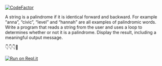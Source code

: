 [![CodeFactor](https://www.codefactor.io/repository/github/isennkubilay/is-a-string-palindrome/badge)](https://www.codefactor.io/repository/github/isennkubilay/is-a-string-palindrome)

A string is a palindrome if it is identical forward and backward. For example “anna”, “civic”, “level” and “hannah” are all examples of palindromic words. Write a program that reads a string from the user and uses a loop to determines whether or not it is a palindrome. Display the result, including a meaningful output message.

👇👇👇🤙

[![Run on Repl.it](https://repl.it/badge/github/isennkubilay/Is-a-String-Palindrome)](https://repl.it/github/isennkubilay/Is-a-String-Palindrome)
